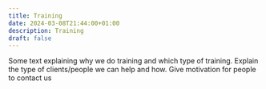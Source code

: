 ```yaml
---
title: Training
date: 2024-03-08T21:44:00+01:00
description: Training
draft: false
---
```


Some text explaining why we do training and which type of training. Explain the type of clients/people we can help and how. Give motivation for people to contact us
